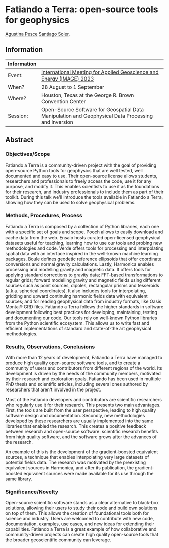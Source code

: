 # Fatiando a Terra: open-source tools for geophysics

[Agustina Pesce](https://aguspesce.github.io)
[Santiago Soler](https://www.santisoler.com),

## Information

| Information | |
|--|--|
| Event: | [International Meeting for Applied Geoscience and Energy (IMAGE) 2023](https://www.imageevent.org) |
| When? | 28 August to 1 September |
| Where? | Houston, Texas at the George R. Brown Convention Center |
| Session: | Open-Source Software for Geospatial Data Manipulation and Geophysical Data Processing and Inversion |


## Abstract

<!-- * Objectives/Scope: Please list the objectives and scope of the proposed paper. (maximum 100 words) -->
<!-- * Methods, Procedures, Process: Please briefly explain your overall approach, including your methods, -->
<!-- procedures, and process. (maximum 250 words) -->
<!-- * Results, Observations, Conclusions: Please describe the results, observations, and conclusions of the proposed -->
<!-- paper. (maximum 250 words) -->
<!-- * Significance/Novelty: Please explain how this presentation will present new or additive information that can -->
<!-- be of benefit to a practicing geoscientist. (maximum 100 words) -->


### Objectives/Scope

<!-- 600 characters -->

Fatiando a Terra is a community-driven project with the goal of providing
open-source Python tools for geophysics that are well tested, well documented
and easy to use.
Their open-source license allows students, researchers and professionals
to freely access the code, use it for any purpose, and modify it.
This enables scientists to use it as the foundations for their research, and
industry professionals to include them as part of their toolkit.
During this talk we'll introduce the tools available in Fatiando a Terra,
showing how they can be used to solve geophysical problems.


### Methods, Procedures, Process

<!-- 1500 characters -->

Fatiando a Terra is composed by a collection of Python libraries, each one with
a specific set of goals and scope.
Pooch allows to easily download and cache data from the web.
Ensaio hosts curated open-licensed geophysical datasets useful for teaching,
learning how to use our tools and probing new methodologies and code.
Verde offers tools for processing and interpolating spatial data with an
interface inspired in the well-known machine learning packages.
Boule defines geodetic reference ellipsoids that offer coordinate
conversions and normal gravity calculations.
Lastly, Harmonica enables processing and modelling gravity and magnetic
data.
It offers tools for applying standard corrections to gravity data; FFT-based
transformations to regular grids; forward modelling gravity and magnetic fields
using different sources such as point sources, dipoles, rectangular prisms and
tesseroids (a.k.a. spherical coordinates).
It also includes tools for interpolating, gridding and upward
continuing harmonic fields data with equivalent sources; and for reading
geophysical data from industry formats, like Oasis Montaj® GRD files.
Fatiando a Terra follows the higher standards in software development following
best practices for developing, maintaining, testing and documenting our code.
Our tools rely on well-known Python libraries from the Python scientific
ecosystem. This allows us to write fast and efficient implementations of
standard and state-of-the art geophysical methodologies.


### Results, Observations, Conclusions

<!-- 1500 characters -->

With more than 12 years of development, Fatiando a Terra have
managed to produce high quality open-source software tools, and to create
a community of users and contributors from different regions of the
world.
Its development is driven by the needs of the community members, motivated by
their research and exploration goals.
Fatiando has been used in multiple PhD thesis and scientific articles,
including several ones authored by researchers that aren't involved in the
project.

Most of the Fatiando developers and contributors are scientific researchers who
regularly use it for their research.
This presents two main advantages.
First, the tools are built from the user perspective, leading to high
quality software design and documentation.
Secondly, new methodologies developed by these researchers are usually
implemented into the same libraries that enabled the research.
This creates a positive feedback between research and open-source software:
scientific research benefits from high quality software, and the software grows
after the advances of the research.

An example of this is the development of the gradient-boosted equivalent
sources, a technique that enables interpolating very large datasets of
potential fields data.
The research was motivated by the preexisting equivalent sources in
Harmonica, and after its publication, the gradient-boosted equivalent sources
were made available for its use through the same library.


### Significance/Novelty

<!-- 600 characters -->

Open-source scientific software stands as a clear alternative to black-box
solutions, allowing their users to study their code and build own solutions on
top of them.
This allows the creation of foundational tools both for science and industry.
Users are welcomed to contribute with new code, documentation, examples, use
cases, and new ideas for extending their capabilities.
Fatiando a Terra is a great example of how collaborative and community-driven
projects can create high quality open-source tools that the broader
geoscientific community can leverage.
